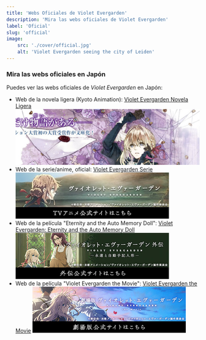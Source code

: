 ```yaml
---
title: 'Webs Oficiales de Violet Evergarden'
description: 'Mira las webs oficiales de Violet Evergarden'
label: 'Oficial'
slug: 'official'
image:
    src: './cover/official.jpg'
    alt: 'Violet Evergarden seeing the city of Leiden'
---
```


### Mira las webs oficiales en Japón
Puedes ver las webs oficiales de _Violet Evergarden_ en Japón:

- Web de la novela ligera (Kyoto Animation): [Violet Evergarden Novela Ligera](http://www.kyotoanimation.co.jp/books/violet/ "Violet Evergarden Novela Ligera")
    ![Violet Evergarden Vol. 1](../../images/violet-evergarden-volume1.jpg "Violet Evergarden Novela Ligera Vol. 1 Official Banner")
- Web de la serie/anime, oficial: [Violet Evergarden Serie](https://tv.violet-evergarden.jp/ "Violet Evergarden Serie")
    ![Violet Evergarden Serie](../../images/violet-evergarden-serie.jpg "Violet Evergarden Serie Official Banner")
- Web de la película "Eternity and the Auto Memory Doll": [Violet Evergarden: Eternity and the Auto Memory Doll](https://violet-evergarden.jp/sidestory/ "Violet Evergarden: Eternity and the Auto Memory Doll")
    ![Violet Evergarden: Eternity and the Auto Memory Doll](../../images/violet-evergarden-movie-memories.jpg "Violet Evergarden: Eternity and the Auto Memory Doll Official Banner")
- Web de la película "Violet Evergarden the Movie": [Violet Evergarden the Movie](https://violet-evergarden.jp/ "Violet Evergarden the Movie")
    ![Violet Evergarden the Movie](../../images/violet-evergarden-themovie.jpg)
